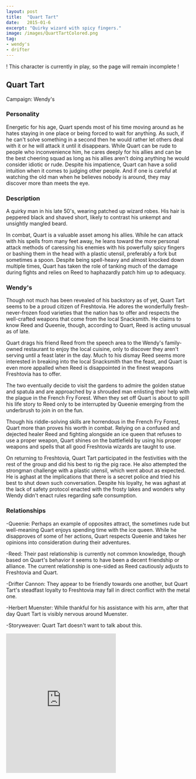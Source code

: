 ```yaml
---
layout: post
title:  "Quart Tart"
date:   2015-01-6
excerpt: "Quirky wizard with spicy fingers."
image: /images/QuartTartColored.png
tag:
- wendy's
- drifter
---
```


! This character is currently in play, so the page will remain incomplete !

## Quart Tart
Campaign: Wendy's

### Personality
Energetic for his age, Quart spends most of his time moving around as he hates staying in one place or being forced to wait for anything. As such, if he can't solve something in a second then he would rather let others deal with it or he will attack it until it disappears. While Quart can be rude to people who inconvenience him, he cares deeply for his allies and can be the best cheering squad as long as his allies aren't doing anything he would consider idiotic or rude. Despite his impatience, Quart can have a solid intuition when it comes to judging other people. And if one is careful at watching the old man when he believes nobody is around, they may discover more than meets the eye.

### Description
A quirky man in his late 50's, wearing patched up wizard robes. His hair is peppered black and shaved short, likely to contrast his unkempt and unsightly mangled beard.

In combat, Quart is a valuable asset among his allies. While he can attack with his spells from many feet away, he leans toward the more personal attack methods of caressing his enemies with his powerfully spicy fingers or bashing them in the head with a plastic utensil, preferably a fork but sometimes a spoon. Despite being spell-heavy and almost knocked down multiple times, Quart has taken the role of tanking much of the damage during fights and relies on Reed to haphazardly patch him up to adequacy.

### Wendy's
Though not much has been revealed of his backstory as of yet, Quart Tart seems to be a proud citizen of Freshtovia. He adores the wonderfully fresh-never-frozen food varieties that the nation has to offer and respects the well-crafted weapons that come from the local Snacksmith. He claims to know Reed and Queenie, though, according to Quart, Reed is acting unusual as of late.

Quart drags his friend Reed from the speech area to the Wendy's family-owned restaurant to enjoy the local cuisine, only to discover they aren't serving until a feast later in the day. Much to his dismay Reed seems more interested in breaking into the local Snacksmith than the feast, and Quart is even more appalled when Reed is disappointed in the finest weapons Freshtovia has to offer.

The two eventually decide to visit the gardens to admire the golden statue and spatula and are approached by a shrouded man enlisting their help with the plague in the French Fry Forest. When they set off Quart is about to spill his life story to Reed only to be interrupted by Queenie emerging from the underbrush to join in on the fun.

Though his riddle-solving skills are horrendous in the French Fry Forest, Quart more than proves his worth in combat. Relying on a confused and dejected healer Reed and fighting alongside an ice queen that refuses to use a proper weapon, Quart shines on the battlefield by using his proper weapons and spells that all good Freshtovia wizards are taught to use.

On returning to Freshtovia, Quart Tart participated in the festivities with the rest of the group and did his best to rig the pig race. He also attempted the strongman challenge with a plastic utensil, which went about as expected. He is aghast at the implications that there is a secret police and tried his best to shut down such conversation. Despite his loyalty, he was aghast at the lack of safety protocol enacted with the frosty lakes and wonders why Wendy didn't enact rules regarding safe consumption.

### Relationships
-Queenie: Perhaps an example of opposites attract, the sometimes rude but well-meaning Quart enjoys spending time with the ice queen. While he disapproves of some of her actions, Quart respects Queenie and takes her opinions into consideration during their adventures.

-Reed: Their past relationship is currently not common knowledge, though based on Quart's behavior it seems to have been a decent friendship or alliance. The current relationship is one-sided as Reed cautiously adjusts to Freshtovia and Quart.

-Drifter Cannon: They appear to be friendly towards one another, but Quart Tart's steadfast loyalty to Freshtovia may fall in direct conflict with the metal one.

-Herbert Muenster: While thankful for his assistance with his arm, after that day Quart Tart is visibly nervous around Muenster.

-Storyweaver: Quart Tart doesn't want to talk about this.

<iframe src="https://open.spotify.com/embed/playlist/4DdBNJLMfHuQ8zm1XyH9WR" width="300" height="380" frameborder="0" allowtransparency="true" allow="encrypted-media"></iframe>
